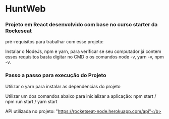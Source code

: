 <h1>HuntWeb</h1>

<h3>Projeto em React desenvolvido com base no curso starter da Rockeseat</h3>

pré-requisitos para trabalhar com esse projeto:

<p>Instalar o NodeJs, npm e yarn, para verificar se seu computador já contem esses requisitos basta digitar no CMD
o os comandos node -v, yarn -v, npm -v.</p>

<h3>Passo a passo para execução do Projeto</h3>

<p>Utilizar o yarn para instalar as dependencias do projeto 

Utilizar um dos comandos abaixo para inicializar a aplicação:
npm start / npm run start / yarn start

API utilizada no projeto: "https://rocketseat-node.herokuapp.com/api"</b>

